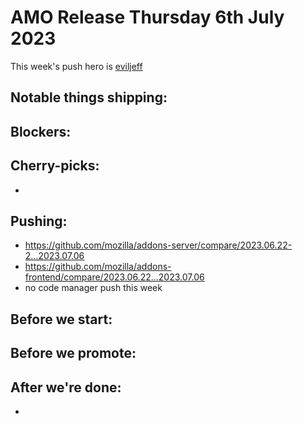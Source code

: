 # AMO Release Thursday 6th July 2023

This week's push hero is [eviljeff](https://github.com/eviljeff)

## Notable things shipping:

## Blockers:

## Cherry-picks:
- 

## Pushing:

- https://github.com/mozilla/addons-server/compare/2023.06.22-2...2023.07.06
- https://github.com/mozilla/addons-frontend/compare/2023.06.22...2023.07.06
- no code manager push this week

## Before we start:


## Before we promote:

## After we're done:
* 

